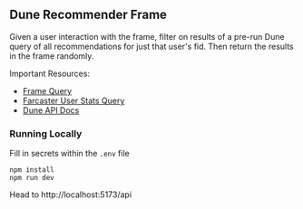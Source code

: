 ## Dune Recommender Frame

Given a user interaction with the frame, filter on results of a pre-run Dune query of all recommendations for just that user's fid. Then return the results in the frame randomly.

Important Resources:
- [Frame Query](https://dune.com/queries/3509966)
- [Farcaster User Stats Query](https://dune.com/queries/3418402)
- [Dune API Docs](https://docs.dune.com/api-reference/executions/execution-object)

### Running Locally

Fill in secrets within the `.env` file

```
npm install
npm run dev
```

Head to http://localhost:5173/api